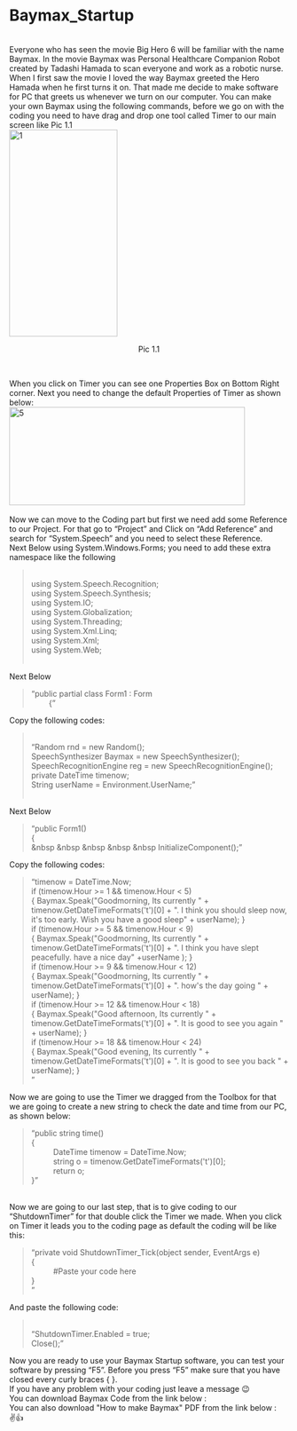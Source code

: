 # Baymax_Startup
<br>
Everyone who has seen the movie Big Hero 6 will be familiar with the name Baymax. In the movie Baymax was Personal Healthcare Companion Robot created by Tadashi Hamada to scan everyone and work as a robotic nurse. When I first saw the movie I loved the way Baymax greeted the Hero Hamada when he first turns it on. That made me decide to make software for PC that greets us whenever we turn on our computer. You can make your own Baymax using the following commands, before we go on with the coding you need to have drag and drop one tool called Timer to our main screen like Pic 1.1<br>

<img class=" wp-image-1714 aligncenter" src="http://section9.space/wp-content/uploads/2016/10/1-157x300.png" alt="1" width="195" height="373" />
<p style="text-align: center;">Pic 1.1</p><br>

When you click on Timer you can see one Properties Box on Bottom Right corner. Next you need to change the default Properties of Timer as shown below: <br>
<img class=" wp-image-1719 aligncenter" src="http://section9.space/wp-content/uploads/2016/10/5-300x125.png" alt="5" width="425" height="177" />                  
<br>
Now we can move to the Coding part but first we need add some Reference to our Project. For that go to “Project” and Click on “Add Reference” and search for “System.Speech” and you need to select these Reference.<br>
Next Below using System.Windows.Forms; you need to add these extra namespace like the following<br>

<blockquote>
<br>
using System.Speech.Recognition;<br>
using System.Speech.Synthesis;<br>
using System.IO;<br>
using System.Globalization;<br>
using System.Threading;<br>
using System.Xml.Linq;<br>
using System.Xml;<br>
using System.Web;<br>
<br>
</blockquote>

Next Below 

<blockquote>
“public partial class Form1 : Form<br>
&nbsp &nbsp &nbsp &nbsp {”<br>
</blockquote>

Copy the following codes: 

<blockquote>
<br>
“Random rnd = new Random();<br>
SpeechSynthesizer Baymax = new SpeechSynthesizer();<br>
SpeechRecognitionEngine reg = new SpeechRecognitionEngine();<br>
private DateTime timenow;<br>
String userName = Environment.UserName;”<br>
<br>
</blockquote>

Next Below 
<blockquote>

“public Form1()<br>
{<br>
 &nbsp &nbsp &nbsp &nbsp &nbsp InitializeComponent();”<br>
     
</blockquote>

Copy the following codes:

<blockquote>
“timenow = DateTime.Now;<br>
if (timenow.Hour >= 1 && timenow.Hour < 5)<br>
{ Baymax.Speak("Goodmorning, Its currently " + timenow.GetDateTimeFormats('t')[0] + ". I think you should sleep now, it's too early. Wish you have a good sleep" + userName); }<br>
if (timenow.Hour >= 5 && timenow.Hour < 9)<br>
{ Baymax.Speak("Goodmorning, Its currently " + timenow.GetDateTimeFormats('t')[0] + ". I think you have slept peacefully. have a nice day" +userName ); }<br>
if (timenow.Hour >= 9 && timenow.Hour < 12)<br>
{ Baymax.Speak("Goodmorning, Its currently " + timenow.GetDateTimeFormats('t')[0] + ". how's the day going " + userName); }<br>
if (timenow.Hour >= 12 && timenow.Hour < 18)<br>
{ Baymax.Speak("Good afternoon, Its currently " + timenow.GetDateTimeFormats('t')[0] + ". It is good to see you again " + userName); }<br>
if (timenow.Hour >= 18 && timenow.Hour < 24)<br>
{ Baymax.Speak("Good evening, Its currently " + timenow.GetDateTimeFormats('t')[0] + ". It is good to see you back " + userName); }<br>”

</blockquote>

Now we are going to use the Timer we dragged from the Toolbox for that we are going to create a new string to check the date and time from our PC, as shown below: 

<blockquote>
“public string time()<br>
{<br>
&nbsp &nbsp &nbsp &nbsp &nbsp DateTime timenow = DateTime.Now;<br>
&nbsp &nbsp &nbsp &nbsp &nbsp string o = timenow.GetDateTimeFormats('t')[0];<br>
&nbsp &nbsp &nbsp &nbsp &nbsp return o;<br>
}”<br>
</blockquote>
<br>
Now we are going to our last step, that is to give coding to our “ShutdownTimer” for that double click the Timer we made. When you click on Timer it leads you to the coding page as default the coding will be like this:<br>

<blockquote>
“private void ShutdownTimer_Tick(object sender, EventArgs e)<br>
{<br>
&nbsp &nbsp &nbsp &nbsp &nbsp #Paste your code here<br>
}<br>”
</blockquote>

And paste the following code:<br>

<blockquote>
<br>
“ShutdownTimer.Enabled = true;<br>
Close();”<br>
</blockquote>

Now you are ready to use your Baymax Startup software, you can test your software by pressing “F5”. Before you press “F5” make sure that you have closed every curly braces { }.<br>
If you have any problem with your coding just leave a message 😉 <br>
You can download Baymax Code from the link below : <br>
You can also download "How to make Baymax" PDF from the link below :<br>
✌️👍
